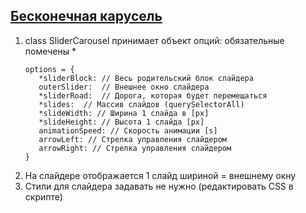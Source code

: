## [Бесконечная карусель](cyberqostya.github.io/infinite-carousel)
1. class SliderCarousel принимает объект опций:
      обязательные помечены *
      ```
      options = {
         *sliderBlock: // Весь родительский блок слайдера
         outerSlider:  // Внешнее окно слайдера
         *sliderRoad:  // Дорога, которая будет перемещаться
         *slides:  // Массив слайдов (querySelectorAll)
         *slideWidth: // Ширина 1 слайда в [px]
         *slideHeight: // Высота 1 слайда [px]
         animationSpeed: // Скорость анимации [s]
         arrowLeft: // Стрелка управления слайдером 
         arrowRight: // Стрелка управления слайдером
      }
      ``` 
1. На слайдере отображается 1 слайд шириной = внешнему окну
2. Стили для слайдера задавать не нужно (редактировать CSS в скрипте)
